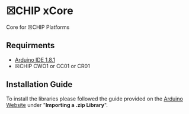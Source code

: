 # ☒CHIP xCore
Core for ☒CHIP Platforms

## Requirments
  - [Arduino IDE 1.8.1](https://www.arduino.cc/en/main/software)
  - ☒CHIP CWO1 or CC01 or CR01
  
## Installation Guide
To install the libraries please followed the guide provided on the [Arduino Website](https://www.arduino.cc/en/Guide/Libraries) under "**Importing a .zip Library**".
